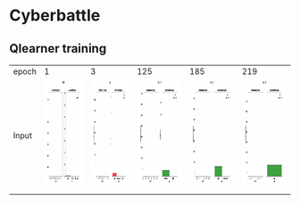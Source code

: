 # Cyberbattle

## Qlearner training

<table>
  <tr>
    <td>epoch</td>
    <td>1</td>
    <td>3</td>
    <td>125</td>
    <td>185</td>
    <td>219</td>
  </tr>
  <tr>
    <td>Input</td>
    <td><img src="render/attacker/QleanerTrain/Alone/Epoch_1.gif", width='160' height='200'></td>
    <td><img src="render/attacker/QleanerTrain/Alone/Epoch_3.gif", width='160' height='200'></td>
    <td><img src="render/attacker/QleanerTrain/Alone/Epoch_125.gif", width='160' height='200'></td>
    <td><img src="render/attacker/QleanerTrain/Alone/Epoch_185.gif", width='160' height='200'></td>
    <td><img src="render/attacker/QleanerTrain/Alone/Epoch_219.gif", width='160' height='200'></td>
  </tr>
 </table>
